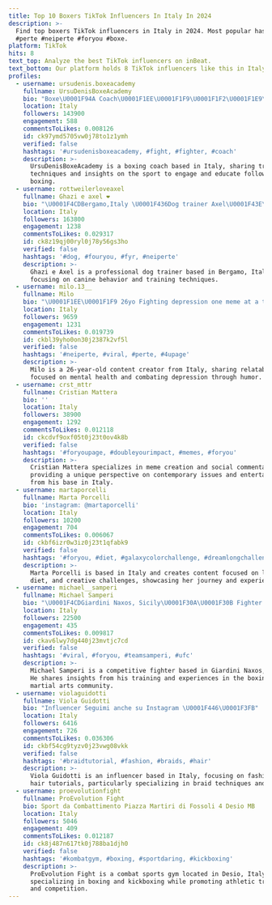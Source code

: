 ```yaml
---
title: Top 10 Boxers TikTok Influencers In Italy In 2024
description: >-
  Find top boxers TikTok influencers in Italy in 2024. Most popular hashtags:
  #perte #neiperte #foryou #boxe.
platform: TikTok
hits: 8
text_top: Analyze the best TikTok influencers on inBeat.
text_bottom: Our platform holds 8 TikTok influencers like this in Italy for you to pitch.
profiles:
  - username: ursudenis.boxeacademy
    fullname: UrsuDenisBoxeAcademy
    bio: "Boxe\U0001F94A Coach\U0001F1EE\U0001F1F9\U0001F1F2\U0001F1E9\U0001F1F7\U0001F1FA Instagram-UrsuDenisBoxeAcademy \U0001F447\U0001F447\U0001F447Nuovo Video"
    location: Italy
    followers: 143900
    engagement: 588
    commentsToLikes: 0.008126
    id: ck97ymd5705vw0j78to1z1ymh
    verified: false
    hashtags: '#ursudenisboxeacademy, #fight, #fighter, #coach'
    description: >-
      UrsuDenisBoxeAcademy is a boxing coach based in Italy, sharing training
      techniques and insights on the sport to engage and educate followers about
      boxing.
  - username: rottweilerloveaxel
    fullname: Ghazi e axel ❤️
    bio: "\U0001F4CDBergamo,Italy \U0001F436Dog trainer Axel\U0001F43E\U0001F415\U0001F60D \U0001F1EE\U0001F1F9\U0001F1F9\U0001F1F3 Instagram +30"
    location: Italy
    followers: 163800
    engagement: 1238
    commentsToLikes: 0.029317
    id: ck8z19qj00ryl0j78y56gs3ho
    verified: false
    hashtags: '#dog, #fouryou, #fyr, #neiperte'
    description: >-
      Ghazi e Axel is a professional dog trainer based in Bergamo, Italy,
      focusing on canine behavior and training techniques.
  - username: milo.13__
    fullname: Milo
    bio: "\U0001F1EE\U0001F1F9 26yo Fighting depression one meme at a time Road to 10k"
    location: Italy
    followers: 9659
    engagement: 1231
    commentsToLikes: 0.019739
    id: ckbl39yho0on30j2387k2vf5l
    verified: false
    hashtags: '#neiperte, #viral, #perte, #4upage'
    description: >-
      Milo is a 26-year-old content creator from Italy, sharing relatable memes
      focused on mental health and combating depression through humor.
  - username: crst_mttr
    fullname: Cristian Mattera
    bio: ''
    location: Italy
    followers: 38900
    engagement: 1292
    commentsToLikes: 0.012118
    id: ckcdvf9oxf05t0j23t0ov4k8b
    verified: false
    hashtags: '#foryoupage, #doubleyourimpact, #memes, #foryou'
    description: >-
      Cristian Mattera specializes in meme creation and social commentary,
      providing a unique perspective on contemporary issues and entertainment
      from his base in Italy.
  - username: martaporcelli
    fullname: Marta Porcelli
    bio: 'instagram: @martaporcelli'
    location: Italy
    followers: 10200
    engagement: 704
    commentsToLikes: 0.006067
    id: ckbf6izr0w3iz0j23t1qfabk9
    verified: false
    hashtags: '#foryou, #diet, #galaxycolorchallenge, #dreamlongchallenge'
    description: >-
      Marta Porcelli is based in Italy and creates content focused on lifestyle,
      diet, and creative challenges, showcasing her journey and experiences.
  - username: michael__samperi
    fullname: Michael Samperi
    bio: "\U0001F4CDGiardini Naxos, Sicily\U0001F30A\U0001F30B Fighter \U0001F94A Team Samperi \U0001F4A3 Record: 20-0\U0001F44A"
    location: Italy
    followers: 22500
    engagement: 435
    commentsToLikes: 0.009817
    id: ckav6lwy7dg440j23mvtjc7cd
    verified: false
    hashtags: '#viral, #foryou, #teamsamperi, #ufc'
    description: >-
      Michael Samperi is a competitive fighter based in Giardini Naxos, Sicily.
      He shares insights from his training and experiences in the boxing and
      martial arts community.
  - username: violaguidotti
    fullname: Viola Guidotti
    bio: "Influencer Seguimi anche su Instagram \U0001F446\U0001F3FB"
    location: Italy
    followers: 6416
    engagement: 726
    commentsToLikes: 0.036306
    id: ckbf54cg9tyzv0j23vwg08vkk
    verified: false
    hashtags: '#braidtutorial, #fashion, #braids, #hair'
    description: >-
      Viola Guidotti is an influencer based in Italy, focusing on fashion and
      hair tutorials, particularly specializing in braid techniques and styling.
  - username: proevolutionfight
    fullname: ProEvolution Fight
    bio: Sport da Combattimento Piazza Martiri di Fossoli 4 Desio MB
    location: Italy
    followers: 5046
    engagement: 409
    commentsToLikes: 0.012187
    id: ck8j487n617tk0j788ba1djh0
    verified: false
    hashtags: '#kombatgym, #boxing, #sportdaring, #kickboxing'
    description: >-
      ProEvolution Fight is a combat sports gym located in Desio, Italy,
      specializing in boxing and kickboxing while promoting athletic training
      and competition.
---
```


